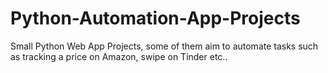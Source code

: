 # Python-Automation-App-Projects

Small Python Web App Projects, some of them aim to automate tasks such as tracking a price on Amazon, swipe on Tinder
etc..
